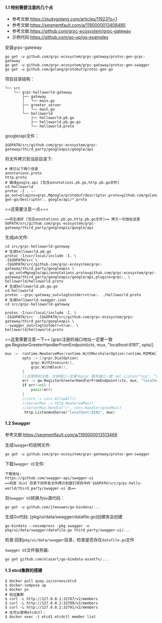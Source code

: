 #### 1.1 特别需要注意的几个点 

- 参考文献:https://studygolang.com/articles/11923?p=1
- 参考文献:https://segmentfault.com/a/1190000013408485
- 参考文献:https://github.com/grpc-ecosystem/grpc-gateway
- 示例代码:https://github.com/go-up/go-examples

安装grpc-gateway:

```shell
go get -u github.com/grpc-ecosystem/grpc-gateway/protoc-gen-grpc-gateway
go get -u github.com/grpc-ecosystem/grpc-gateway/protoc-gen-swagger
go get -u github.com/golang/protobuf/protoc-gen-go
```

项目目录结构：

```shell
└── src
    └── grpc-helloworld-gateway
        ├── gateway
        │   └── main.go
        ├── greeter_server
        │   └── main.go
        └── helloworld
            ├── helloworld.pb.go
            ├── helloworld.pb.gw.go
            └── helloworld.proto
```

google/api文件：

```shell
$GOPATH/src/github.com/grpc-ecosystem/grpc-gateway/third_party/googleapis/google/api
```

将文件拷贝到当前目录下:

```shell
# 拷贝以下两个目录
annotations.proto
http.proto
# 编译google.api [包含annotations.pb.go,http.pb.go文件]
cd helloworld
protoc -I . --go_out=plugins=grpc,Mgoogle/protobuf/descriptor.proto=github.com/golang/protobuf/protoc-gen-go/descriptor:. google/api/*.proto
```

==还需要注意一点===

```shell
==将生成好 [包含annotations.pb.go,http.pb.go文件]== 拷贝一份放在这里
GOPATH/src/github.com/grpc-ecosystem/grpc-gateway/third_party/googleapis/google/api
```

生成pb文件:

```shell
cd src/grpc-helloworld-gateway
# 生成helloworld.pb.go
protoc -I/usr/local/include -I. \
-I$GOPATH/src \
-I$GOPATH/src/github.com/grpc-ecosystem/grpc-gateway/third_party/googleapis \
--go_out=Mgoogle/api/annotations.proto=github.com/grpc-ecosystem/grpc-gateway/third_party/googleapis/google/api,plugins=grpc:. \
helloworld/helloworld.proto 
# 生成helloworld.pb.gw.go
cd helloworld
protoc --grpc-gateway_out=logtostderr=true:. ./helloworld.proto
# 生成helloworld.swagger.json
cd src/grpc-helloworld-gateway

protoc -I/usr/local/include -I. \
-I$GOPATH/src  -I$GOPATH/src/github.com/grpc-ecosystem/grpc-gateway/third_party/googleapis \
--swagger_out=logtostderr=true:. \
helloworld/helloworld.proto
```

==这里需要注意一下== [grpc注册的端口地址一定要一致gw.RegisterGreeterHandlerFromEndpoint(ctx, mux, "localhost:8181", opts)]

```go
mux :=  runtime.NewServeMux(runtime.WithMarshalerOption(runtime.MIMEWildcard, &runtime.JSONPb{OrigName: true, EmitDefaults: true}))
		opts := []grpc.DialOption{
			grpc.WithInsecure(),
			grpc.WithBlock(),
		}
		//这里特别注意，注册端口一定要与grpc 服务端口一致 net.Listen("tcp", "localhost:8181")
		err := gw.RegisterGreeterHandlerFromEndpoint(ctx, mux, "localhost:8181", opts)
		if err!=nil {
			panic(err)
		}
		//cors := cors.AllowAll()
		//serverMux := http.NewServeMux()
		//serverMux.Handle("/", cors.Handler(grpcMux))
		 http.ListenAndServe("localhost:8182", mux)
```
#### 1.2 Swagger  

参考文献:https://segmentfault.com/a/1190000013513469

生成`Swagger`的说明文件:

```shell
go get -u github.com/grpc-ecosystem/grpc-gateway/protoc-gen-swagger
```

下载`Swagger UI`文件:

```shell
下载地址:
https://github.com/swagger-api/swagger-ui
==将其`dist`目录下的所有文件拷贝到我们项目中的`$GOPATH/src/grpc-hello-world/third_party/swagger-ui`去==
```

 将`Swagger UI`转换为`Go`源代码：

```shell
go get -u github.com/jteeuwen/go-bindata/...
```

生成Go代码: [pkg/ui/data/swagger/datafile.go]创建夹会创建

```shell
go-bindata --nocompress -pkg swagger -o pkg/ui/data/swagger/datafile.go third_party/swagger-ui/...
```

检查:回到`pkg/ui/data/swagger`目录，检查是否存在`datafile.go`文件

 `Swagger UI`文件服务器:

```shell
go get github.com/elazarl/go-bindata-assetfs/...
```






#### 1.3 etcd集群的搭建

```shell
$ docker pull quay.io/coreos/etcd
$ docker-compose up
$ docker ps 
# 验证集群
$ curl -L http://127.0.0.1:32787/v2/members
$ curl -L http://127.0.0.1:32789/v2/members
$ curl -L http://127.0.0.1:32791/v2/members
# 也可以使用etcdctl：
$ docker exec -t etcd1 etcdctl member list
```





